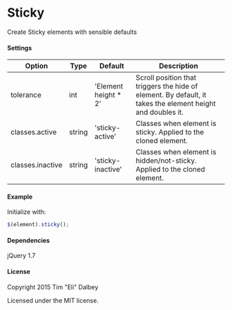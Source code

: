 # Sticky
Create Sticky elements with sensible defaults

#### Settings

Option | Type | Default | Description
------ | ---- | ------- | -----------
tolerance | int | 'Element height * 2' | Scroll position that triggers the hide of element. By default, it takes the element height and doubles it.
classes.active | string | 'sticky-active' | Classes when element is sticky. Applied to the cloned element.
classes.inactive | string | 'sticky-inactive' | Classes when element is hidden/not-sticky. Applied to the cloned element.

#### Example

Initialize with:

```javascript
$(element).sticky();
 ```

#### Dependencies

jQuery 1.7

#### License

Copyright 2015 Tim "Eli" Dalbey

Licensed under the MIT license.
